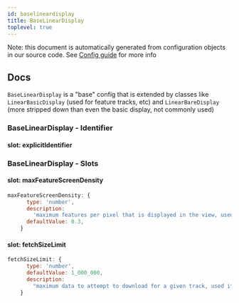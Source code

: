 ```yaml
---
id: baselineardisplay
title: BaseLinearDisplay
toplevel: true
---
```


Note: this document is automatically generated from configuration objects in
our source code. See [Config guide](/docs/config_guide) for more info

## Docs

`BaseLinearDisplay` is a "base" config that is extended by classes like
`LinearBasicDisplay` (used for feature tracks, etc) and `LinearBareDisplay`
(more stripped down than even the basic display, not commonly used)

### BaseLinearDisplay - Identifier

#### slot: explicitIdentifier

### BaseLinearDisplay - Slots

#### slot: maxFeatureScreenDensity

```js
maxFeatureScreenDensity: {
      type: 'number',
      description:
        'maximum features per pixel that is displayed in the view, used if byte size estimates not available',
      defaultValue: 0.3,
    }
```

#### slot: fetchSizeLimit

```js
fetchSizeLimit: {
      type: 'number',
      defaultValue: 1_000_000,
      description:
        "maximum data to attempt to download for a given track, used if adapter doesn't specify one",
    }
```

